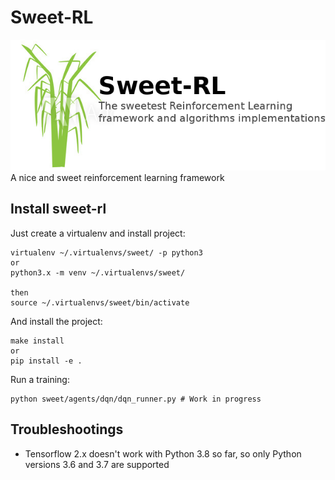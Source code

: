 # Sweet-RL
![alt text](https://raw.githubusercontent.com/Hadjubuntu/sweet-rl/master/misc/logo.png)
A nice and sweet reinforcement learning framework

## Install sweet-rl

Just create a virtualenv and install project:  
```
virtualenv ~/.virtualenvs/sweet/ -p python3
or
python3.x -m venv ~/.virtualenvs/sweet/

then
source ~/.virtualenvs/sweet/bin/activate
```

And install the project:  
```
make install
or
pip install -e .
```

Run a training:  
```
python sweet/agents/dqn/dqn_runner.py # Work in progress
```


## Troubleshootings

* Tensorflow 2.x doesn't work with Python 3.8 so far, so only Python versions 3.6 and 3.7 are supported